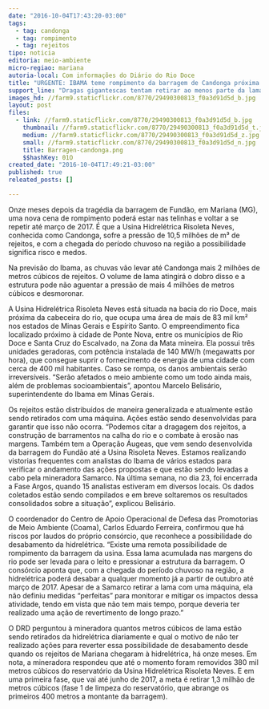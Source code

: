 ```yaml
---
date: "2016-10-04T17:43:20-03:00"
tags:
  - tag: candonga
  - tag: rompimento
  - tag: rejeitos
tipo: noticia
editoria: meio-ambiente
micro-regiao: mariana
autoria-local: Com informações do Diário do Rio Doce
title: "URGENTE: IBAMA teme rompimento da barragem de Candonga próxima de Ponte Nova"
support_line: "Dragas gigantescas tentam retirar ao menos parte da lama que vazou de Mariana, mas represa da Hidrelétrica Risoleta Neves ainda segue em risco"
images_hd: //farm9.staticflickr.com/8770/29490300813_f0a3d91d5d_b.jpg
layout: post
files:
  - link: //farm9.staticflickr.com/8770/29490300813_f0a3d91d5d_b.jpg
    thumbnail: //farm9.staticflickr.com/8770/29490300813_f0a3d91d5d_t.jpg
    medium: //farm9.staticflickr.com/8770/29490300813_f0a3d91d5d_z.jpg
    small: //farm9.staticflickr.com/8770/29490300813_f0a3d91d5d_n.jpg
    title: Barragen-candonga.png
    $$hashKey: 01O
created_date: "2016-10-04T17:49:21-03:00"
published: true
releated_posts: []

---
```

<p>Onze meses depois da trag&eacute;dia da barragem de Fund&atilde;o, em Mariana (MG), uma nova cena de rompimento poder&aacute; estar nas telinhas e voltar a se repetir at&eacute; mar&ccedil;o de 2017. &Eacute; que a Usina Hidrel&eacute;trica Risoleta Neves, conhecida como Candonga, sofre a press&atilde;o de 10,5 milh&otilde;es de m&sup3; de rejeitos, e com a chegada do per&iacute;odo chuvoso na regi&atilde;o a possibilidade significa risco e medos.</p>

<p>Na previs&atilde;o do Ibama, as chuvas v&atilde;o levar at&eacute; Candonga mais 2 milh&otilde;es de metros c&uacute;bicos de rejeitos. O volume de lama atingir&aacute; o dobro disso e a estrutura pode n&atilde;o aguentar a press&atilde;o de mais 4 milh&otilde;es de metros c&uacute;bicos e desmoronar.</p>

<p>A Usina Hidrel&eacute;trica Risoleta Neves est&aacute; situada na bacia do rio Doce, mais pr&oacute;xima da cabeceira do rio, que ocupa uma &aacute;rea de mais de 83 mil km&sup2; nos estados de Minas Gerais e Esp&iacute;rito Santo. O empreendimento fica localizado pr&oacute;ximo &agrave; cidade de Ponte Nova, entre os munic&iacute;pios de Rio Doce e Santa Cruz do Escalvado, na Zona da Mata mineira. Ela possui tr&ecirc;s unidades geradoras, com pot&ecirc;ncia instalada de 140 MW/h (megawatts por hora), que consegue suprir o fornecimento de energia de uma cidade com cerca de 400 mil habitantes. Caso se rompa, os danos ambientais ser&atilde;o irrevers&iacute;veis. &ldquo;Ser&atilde;o afetados o meio ambiente como um todo ainda mais, al&eacute;m de problemas socioambientais&rdquo;, apontou Marcelo Belis&aacute;rio, superintendente do Ibama em Minas Gerais.</p>

<p>Os rejeitos est&atilde;o distribu&iacute;dos de maneira generalizada e atualmente est&atilde;o sendo retirados com uma m&aacute;quina. A&ccedil;&otilde;es est&atilde;o sendo desenvolvidas para garantir que isso n&atilde;o ocorra. &ldquo;Podemos citar a dragagem dos rejeitos, a constru&ccedil;&atilde;o de barramentos na calha do rio e o combate &agrave; eros&atilde;o nas margens. Tamb&eacute;m tem a Opera&ccedil;&atilde;o &Aacute;ugeas, que vem sendo desenvolvida da barragem do Fund&atilde;o at&eacute; a Usina Risoleta Neves. Estamos realizando vistorias frequentes com analistas do Ibama de v&aacute;rios estados para verificar o andamento das a&ccedil;&otilde;es propostas e que est&atilde;o sendo levadas a cabo pela mineradora Samarco. Na &uacute;ltima semana, no dia 23, foi encerrada a Fase Argos, quando 15 analistas estiveram em diversos locais. Os dados coletados est&atilde;o sendo compilados e em breve soltaremos os resultados consolidados sobre a situa&ccedil;&atilde;o&rdquo;, explicou Belis&aacute;rio.</p>

<p>O coordenador do Centro de Apoio Operacional de Defesa das Promotorias de Meio Ambiente (Coama), Carlos Eduardo Ferreira, confirmou que h&aacute; riscos por laudos do pr&oacute;prio cons&oacute;rcio, que reconhece a possibilidade do desabamento da hidrel&eacute;trica. &ldquo;Existe uma remota possibilidade de rompimento da barragem da usina. Essa lama acumulada nas margens do rio pode ser levada para o leito e pressionar a estrutura da barragem. O cons&oacute;rcio aponta que, com a chegada do per&iacute;odo chuvoso na regi&atilde;o, a hidrel&eacute;trica poder&aacute; desabar a qualquer momento j&aacute; a partir de outubro at&eacute; mar&ccedil;o de 2017. Apesar de a Samarco retirar a lama com uma m&aacute;quina, ela n&atilde;o definiu medidas &ldquo;perfeitas&rdquo; para monitorar e mitigar os impactos dessa atividade, tendo em vista que n&atilde;o tem mais tempo, porque deveria ter realizado uma a&ccedil;&atilde;o de revertimento de longo prazo.&rdquo;</p>

<p>O DRD perguntou &agrave; mineradora quantos metros c&uacute;bicos de lama est&atilde;o sendo retirados da hidrel&eacute;trica diariamente e qual o motivo de n&atilde;o ter realizado a&ccedil;&otilde;es para reverter essa possibilidade de desabamento desde quando os rejeitos de Mariana chegaram &agrave; hidrel&eacute;trica, h&aacute; onze meses. Em nota, a mineradora respondeu que at&eacute; o momento foram removidos 380 mil metros c&uacute;bicos do reservat&oacute;rio da Usina Hidrel&eacute;trica Risoleta Neves. E em uma primeira fase, que vai at&eacute; junho de 2017, a meta &eacute; retirar 1,3 milh&atilde;o de metros c&uacute;bicos (fase 1 de limpeza do reservat&oacute;rio, que abrange os primeiros 400 metros a montante da barragem).</p>

<p>&nbsp;</p>
